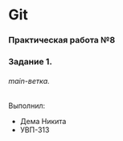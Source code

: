 # Git
### Практическая работа №8
### Задание 1.
###### main-ветка. 

Выполнил:
* Дема Никита
* УВП-313
